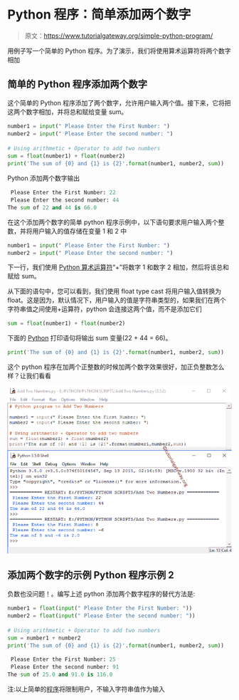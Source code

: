 # Python 程序：简单添加两个数字

> 原文：<https://www.tutorialgateway.org/simple-python-program/>

用例子写一个简单的 Python 程序。为了演示，我们将使用算术运算符将两个数字相加

## 简单的 Python 程序添加两个数字

这个简单的 Python 程序添加了两个数字，允许用户输入两个值。接下来，它将把这两个数字相加，并将总和赋给变量 sum。

```py
number1 = input(" Please Enter the First Number: ")
number2 = input(" Please Enter the second number: ")

# Using arithmetic + Operator to add two numbers
sum = float(number1) + float(number2)
print('The sum of {0} and {1} is {2}'.format(number1, number2, sum))
```

Python 添加两个数字输出

```py
 Please Enter the First Number: 22
 Please Enter the second number: 44
The sum of 22 and 44 is 66.0
```

在这个添加两个数字的简单 python 程序示例中，以下语句要求用户输入两个整数，并将用户输入的值存储在变量 1 和 2 中

```py
number1 = input(" Please Enter the First Number: ")
number2 = input(" Please Enter the second number: ")
```

下一行，我们使用 [Python 算术运算符](https://www.tutorialgateway.org/python-arithmetic-operators/)“+”将数字 1 和数字 2 相加，然后将该总和赋给 sum。

从下面的语句中，您可以看到，我们使用 float type cast 将用户输入值转换为 float。这是因为，默认情况下，用户输入的值是字符串类型的，如果我们在两个字符串值之间使用+运算符，python 会连接这两个值，而不是添加它们

```py
sum = float(number1) + float(number2)
```

下面的 [Python](https://www.tutorialgateway.org/python-tutorial/) 打印语句将输出 sum 变量(22 + 44 = 66)。

```py
print('The sum of {0} and {1} is {2}'.format(number1, number2, sum))
```

这个 python 程序在加两个正整数的时候加两个数字效果很好，加正负整数怎么样？让我们看看

![Simple Python Program to add Two Numbers 2](img/3b505ecd64bde8fb71373e48ef23f37b.png)

## 添加两个数字的示例 Python 程序示例 2

负数也没问题！。编写上述 python 添加两个数字程序的替代方法是:

```py
number1 = float(input(" Please Enter the First Number: "))
number2 = float(input(" Please Enter the second number: "))

# Using arithmetic + Operator to add two numbers
sum = number1 + number2
print('The sum of {0} and {1} is {2}'.format(number1, number2, sum))
```

```py
 Please Enter the First Number: 25
 Please Enter the second number: 91
The sum of 25.0 and 91.0 is 116.0
```

注:以上简单的[程序](https://www.tutorialgateway.org/python-programming-examples/)将限制用户，不输入字符串值作为输入